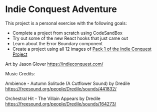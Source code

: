 # Indie Conquest Adventure

This project is a personal exercise with the following goals:

- Complete a project from scratch using CodeSandBox
- Try out some of the new React hooks that just came out
- Learn about the Error Boundary component
- Create a project using all 12 images of [Pack 1 of the Indie Conquest Project](https://indieconquest.com/art-assets-2/)

Art by Jason Glover
https://indieconquest.com/

Music Credits:

Ambience - Autumn Solitude (A Cutflower Sound) by Dredile
https://freesound.org/people/Dredile/sounds/441832/

Orchestral Hit - The Villain Appears by Dredile
https://freesound.org/people/Dredile/sounds/164273/
